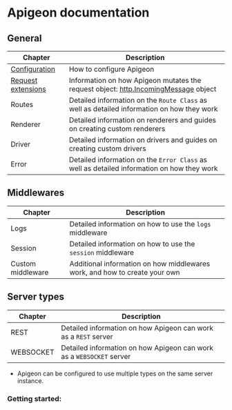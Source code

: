 # Apigeon documentation

## General

Chapter                                                                                             | Description
--------------------------------------------------------------------------------------------------- | ------------------------------------------------------------------------------------------------------------------------------------------------------
[Configuration](https://github.com/vladfilipro/apigeon/blob/master/docs/configuration.md)           | How to configure Apigeon
[Request extensions](https://github.com/vladfilipro/apigeon/blob/master/docs/request_extensions.md) | Information on how Apigeon mutates the request object: [http.IncomingMessage](https://nodejs.org/api/http.html#http_class_http_incomingmessage) object
Routes                                                                                              | Detailed information on the `Route Class` as well as detailed information on how they work
Renderer                                                                                            | Detailed information on renderers and guides on creating custom renderers
Driver                                                                                              | Detailed information on drivers and guides on creating custom drivers
Error                                                                                               | Detailed information on the `Error Class` as well as detailed information on how they work

## Middlewares

Chapter           | Description
----------------- | --------------------------------------------------------------------------
Logs              | Detailed information on how to use the `logs` middleware
Session           | Detailed information on how to use the `session` middleware
Custom middleware | Additional information on how middlewares work, and how to create your own

## Server types

Chapter   | Description
--------- | --------------------------------------------------------------------
REST      | Detailed information on how Apigeon can work as a `REST` server
WEBSOCKET | Detailed information on how Apigeon can work as a `WEBSOCKET` server

- Apigeon can be configured to use multiple types on the same server instance.

### Getting started:
